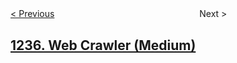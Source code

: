 <!--|This file generated by command(leetcode description); DO NOT EDIT.    |-->
<!--+----------------------------------------------------------------------+-->
<!--|@author    openset <openset.wang@gmail.com>                           |-->
<!--|@link      https://github.com/openset                                 |-->
<!--|@home      https://github.com/openset/leetcode                        |-->
<!--+----------------------------------------------------------------------+-->

[< Previous](https://github.com/openset/leetcode/tree/master/problems/maximum-profit-in-job-scheduling "Maximum Profit in Job Scheduling")
　　　　　　　　　　　　　　　　
Next >

## [1236. Web Crawler (Medium)](https://leetcode.com/problems/web-crawler "")



